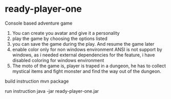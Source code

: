 # ready-player-one
Console based adventure game
1. You can create you avatar and give it a personality
2. play the game by choosing the options listed
3. you can save the game during the play. And resume the game later
4. enable color only for non windows environment ANSI is not support by windows, as i needed external dependencies for the feature, i have disabled coloring for windows environment
5. The moto of the game is, player is traped in a dungeon, he has to collect mystical items and
fight monster and find the way out of the dungeon.


build instruction
mvn package

run instruction
java -jar ready-player-one.jar